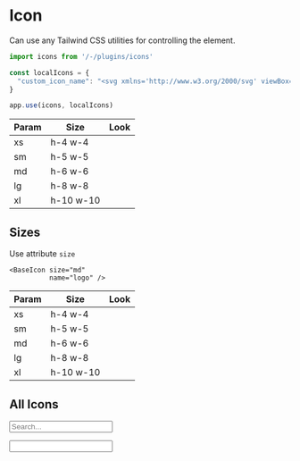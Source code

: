 # Icon

Can use any Tailwind CSS utilities for controlling the element.

<div class="mt-4">
    <base-icon name="logo" :size="false" class="h-10"></base-icon>
</div>

```ts
import icons from '/-/plugins/icons'

const localIcons = {
  "custom_icon_name": "<svg xmlns='http://www.w3.org/2000/svg' viewBox='0 0 24 24' fill='currentColor'>...</svg>"
}

app.use(icons, localIcons)
```

<div class="h-12"></div>

| Param   | Size      | Look                                                  |
| ------- | --------- | ----------------------------------------------------- |
| xs      | h-4 w-4   | <base-icon name="outline/add-circle" size="xs" />   |
| sm      | h-5 w-5   | <base-icon name="outline/add-circle" size="sm" />   |
| md      | h-6 w-6   | <base-icon name="outline/add-circle" size="md" />   |
| lg      | h-8 w-8   | <base-icon name="outline/add-circle" size="lg" />   |
| xl      | h-10 w-10 | <base-icon name="outline/add-circle" size="xl" />   |

<div class="h-12"></div>

## Sizes

Use attribute `size`

```vue
<BaseIcon size="md"
          name="logo" />
```

| Param   | Size      | Look                                                  |
| ------- | --------- | ----------------------------------------------------- |
| xs      | h-4 w-4   | <base-icon name="outline/arrow-square-up" size="xs" />   |
| sm      | h-5 w-5   | <base-icon name="outline/arrow-square-up" size="sm" />   |
| md      | h-6 w-6   | <base-icon name="outline/arrow-square-up" size="md" />   |
| lg      | h-8 w-8   | <base-icon name="outline/arrow-square-up" size="lg" />   |
| xl      | h-10 w-10 | <base-icon name="outline/arrow-square-up" size="xl" />   |

<div class="h-12"></div>

## All Icons

<input v-model="search"
       placeholder="Search..."
       aria-label=""
       class="appearance-none block w-full px-3 h-10 border border-gray-300 rounded-md placeholder-gray-400 focus:outline-none focus:shadow-outline-blue focus:border-blue-300 transition duration-150 ease-in-out sm:text-sm sm:leading-5" />

<div class="mt-4 flex flex-wrap -mx-1">
    <div v-for="(icon, idx) in visibleIcons"
         :key="icon"
         class="w-1/12 p-1">
        <base-ratio v-tooltip :content="icon" class="bg-gray-100 rounded-md cursor-pointer" @click="() => onClick(icon)">
            <base-icon :name="icon"></base-icon>
            <div class="absolute inset-0 rounded-md border-2 border-transparent active:opacity-50 hover:border-green-500"></div>
        </base-ratio>
    </div>
</div>

<input aria-label="" id="myInput" class="opacity-0 absolute pointer-events-none" />

<script>
import { useIcons } from '/-/plugins/icons';

export default {
  data () {
    const { icons } = useIcons();

    return {
      search: '',
      icons: Object.keys(icons.value)
    }
  },
  computed: {
    visibleIcons() {
      if (!this.search) {
        return this.icons
      }

      return this.icons.filter((item) => item.includes(this.search))
    }
  },
  methods: {
    onClick(text) {
      let copyText = document.getElementById("myInput");

      copyText.value = text;
      copyText.select();
      copyText.setSelectionRange(0, 99999);

      document.execCommand("copy");
    }
  }
}
</script>
